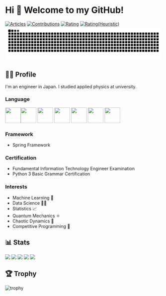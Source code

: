 # Hi 👋 Welcome to my GitHub!
[![Articles](https://badgen.org/img/qiita/morgen-code/articles?style=plastic)](https://qiita.com/morgen-code)
[![Contributions](https://badgen.org/img/qiita/morgen-code/contributions?style=plastic)](https://qiita.com/morgen-code)
[![Rating](https://badgen.org/img/atcoder/morgen_code/rating/algorithm?style=plastic)](https://atcoder.jp/users/morgen_code?contestType=algo)
[![Rating(Heuristic)](https://badgen.org/img/atcoder/morgen_code/rating/heuristic?style=plastic)](https://atcoder.jp/users/morgen_code?contestType=heuristic)
![](https://raw.githubusercontent.com/morgen-code/morgen-code/output/github-contribution-grid-snake-dark.svg)

## 🙍‍♂️ Profile
I'm an engineer in Japan. I studied applied physics at university.
### Language
<img src="https://upload.wikimedia.org/wikipedia/commons/6/6b/Python_logo_%28icon_only%29.svg" width="50" height="50"/><img src="https://upload.wikimedia.org/wikipedia/commons/1/18/C_Programming_Language.svg" width="50" height="50"/>
<img src="https://upload.wikimedia.org/wikipedia/commons/9/99/Unofficial_JavaScript_logo_2.svg" width="50" height="50"/>
<img src="https://upload.wikimedia.org/wikipedia/commons/5/5f/Html-1.svg" width="50" height="50"/>
<img src="https://upload.wikimedia.org/wikipedia/commons/a/ab/Official_CSS_Logo.svg" width="50" height="50"/>
<img src="https://www.vectorlogo.zone/logos/java/java-icon.svg" width="50" height="50"/>
<img src="https://cdn.worldvectorlogo.com/logos/wolfram-language.svg" width="50" height="50"/>

### Framework
- Spring Framework

### Certification
- Fundamental Information Technology Engineer Examination
- Python 3 Basic Grammar Certification

### Interests
- Machine Learning 🤖
- Data Science 👨‍🔬
- Statistics 📈
- Quantum Mechanics ⚛️
- Chaotic Dynamics 🦋
- Competitive Programming 🥇



## 📊 Stats



![](http://github-profile-summary-cards.vercel.app/api/cards/profile-details?username=morgen-code&theme=gruvbox)
![](http://github-profile-summary-cards.vercel.app/api/cards/repos-per-language?username=morgen-code&theme=gruvbox)
![](http://github-profile-summary-cards.vercel.app/api/cards/most-commit-language?username=morgen-code&theme=gruvbox)
![](http://github-profile-summary-cards.vercel.app/api/cards/stats?username=morgen-code&theme=gruvbox)
![](http://github-profile-summary-cards.vercel.app/api/cards/productive-time?username=morgen-code&theme=gruvbox&utcOffset=9)

## 🏆 Trophy
![trophy](https://github-profile-trophy.vercel.app/?username=morgen-code&theme=gruvbox)
